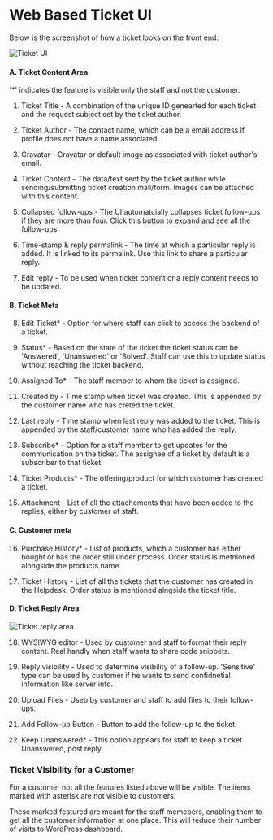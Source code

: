 # Web Based Ticket UI

Below is the screenshot of how a ticket looks on the front end.

![Ticket UI](https://cloud.githubusercontent.com/assets/9676513/6439931/1e39f724-c0fe-11e4-8279-52f04a7ac460.jpg)


 ####  A. Ticket Content Area

'*' indicates the feature is visible only the staff and not the customer.


1. Ticket Title - A combination of the unique ID genearted for each ticket and the request subject set by the ticket author.

2. Ticket Author -  The contact name, which can be a email address if profile does not have a name associated.

3. Gravatar - Gravatar or default image as associated with ticket author's email.

4. Ticket Content - The data/text sent by the ticket author while sending/submitting ticket creation mail/form. Images can be attached with this content.

5. Collapsed follow-ups - The UI automatcially collapses ticket follow-ups if they are more than four. Click this button to expand and see all the follow-ups.

6. Time-stamp & reply permalink - The time at which a particular reply is added. It is linked to its permalink. Use this link to share a particular reply.

7. Edit reply - To be used when ticket content or a reply content needs to be updated.
#### B. Ticket Meta

8. Edit Ticket* - Option for where staff can click to access the backend of a ticket.

9. Status* - Based on the state of the ticket the ticket status can be 'Answered', 'Unanswered' or 'Solved'. Staff can use this to update status without reaching the ticket backend.

10. Assigned To* - The staff member to whom the ticket is assigned.

11. Created by - Time stamp when ticket was created. This is appended by the customer name who has creted the ticket.

12. Last reply -  Time stamp when last reply was added to the ticket. This is appended by the staff/customer name who has added the reply.

13. Subscribe* - Option for a staff member to get updates for the communication on the ticket. The assignee of a ticket by default is a subscriber to that ticket.

14. Ticket Products* - The offering/product for which customer has created a ticket.

15. Attachment - List of all the attachements that have been added to the replies, either by customer of staff.
#### C. Customer meta

16. Purchase History* - List of products, which a customer has either bought or has the order still under process. Order status is metnioned alongside the products name.

17. Ticket History - List of all the tickets that the customer has created in the Helpdesk. Order status is mentioned alngside the ticket title.
#### D. Ticket Reply Area
![Ticket reply area](https://cloud.githubusercontent.com/assets/9676513/6439933/217fb41e-c0fe-11e4-9401-42173fc20745.jpg)

18. WYSIWYG editor - Used by customer and staff to format their reply content. Real handly when staff wants to share code snippets.

19. Reply visibility - Used to determine visibility of a follow-up. 'Sensitive' type can be used by customer if he wants to send confidnetial information like server info.

20. Upload Files - Useb by customer and staff to add files to their follow-ups.

21. Add Follow-up Button - Button to add the follow-up to the ticket.

22. Keep Unanswered* - This option appears for staff to keep a ticket Unanswered, post reply.


### Ticket Visibility for a Customer

For a customer not all the features listed above will be visible. The items marked with asterisk are not visible to customers.

These marked featured are meant for the staff memebers, enabling them to get all the customer information at one place. This will reduce their number of visits to WordPress dashboard.

